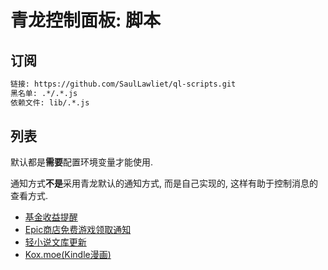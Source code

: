 # 青龙控制面板: 脚本

## 订阅

``` txt
链接: https://github.com/SaulLawliet/ql-scripts.git
黑名单: .*/.*.js
依赖文件: lib/.*.js
```

## 列表

默认都是**需要**配置环境变量才能使用.

通知方式**不是**采用青龙默认的通知方式, 而是自己实现的, 这样有助于控制消息的查看方式.

- [基金收益提醒](danjuanfunds.js)
- [Epic商店免费游戏领取通知](epicgames.js)
- [轻小说文库更新](wenku8.js)
- [Kox.moe(Kindle漫画)](koxmoe.js)
